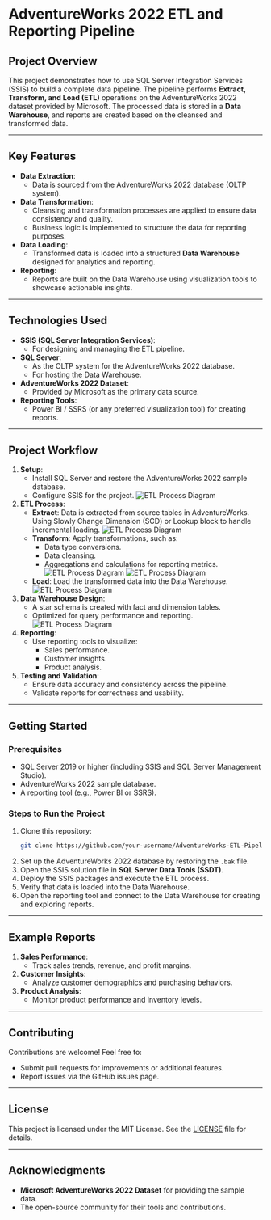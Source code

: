 # **AdventureWorks 2022 ETL and Reporting Pipeline**

## **Project Overview**
This project demonstrates how to use SQL Server Integration Services (SSIS) to build a complete data pipeline. The pipeline performs **Extract, Transform, and Load (ETL)** operations on the AdventureWorks 2022 dataset provided by Microsoft. The processed data is stored in a **Data Warehouse**, and reports are created based on the cleansed and transformed data.

---

## **Key Features**
- **Data Extraction**: 
  - Data is sourced from the AdventureWorks 2022 database (OLTP system).
- **Data Transformation**:
  - Cleansing and transformation processes are applied to ensure data consistency and quality.
  - Business logic is implemented to structure the data for reporting purposes.
- **Data Loading**:
  - Transformed data is loaded into a structured **Data Warehouse** designed for analytics and reporting.
- **Reporting**:
  - Reports are built on the Data Warehouse using visualization tools to showcase actionable insights.

---

## **Technologies Used**
- **SSIS (SQL Server Integration Services)**:
  - For designing and managing the ETL pipeline.
- **SQL Server**:
  - As the OLTP system for the AdventureWorks 2022 database.
  - For hosting the Data Warehouse.
- **AdventureWorks 2022 Dataset**:
  - Provided by Microsoft as the primary data source.
- **Reporting Tools**:
  - Power BI / SSRS (or any preferred visualization tool) for creating reports.

---

## **Project Workflow**
1. **Setup**:
   - Install SQL Server and restore the AdventureWorks 2022 sample database.
   - Configure SSIS for the project.
      ![ETL Process Diagram](images/ETL1.png "Workflow overview")
2. **ETL Process**:
   - **Extract**: Data is extracted from source tables in AdventureWorks. Using Slowly Change Dimension (SCD) or Lookup block to handle incremental loading.
     ![ETL Process Diagram](images/ETL4.png "Extract data")
   - **Transform**: Apply transformations, such as:
     - Data type conversions.
     - Data cleansing.
     - Aggregations and calculations for reporting metrics.
     ![ETL Process Diagram](images/ETL2.png "Transform data 1")
     ![ETL Process Diagram](images/ETL3.png "Transform data 2")
   - **Load**: Load the transformed data into the Data Warehouse.
      ![ETL Process Diagram](images/ETL6.png "Load data to Data Warehouse")
3. **Data Warehouse Design**:
   - A star schema is created with fact and dimension tables.
   - Optimized for query performance and reporting.
   ![ETL Process Diagram](images/ETL9.png "Data Warehouse Diagram")
4. **Reporting**:
   - Use reporting tools to visualize:
     - Sales performance.
     - Customer insights.
     - Product analysis.
5. **Testing and Validation**:
   - Ensure data accuracy and consistency across the pipeline.
   - Validate reports for correctness and usability.

---

## **Getting Started**
### **Prerequisites**
- SQL Server 2019 or higher (including SSIS and SQL Server Management Studio).
- AdventureWorks 2022 sample database.
- A reporting tool (e.g., Power BI or SSRS).

### **Steps to Run the Project**
1. Clone this repository:
   ```bash
   git clone https://github.com/your-username/AdventureWorks-ETL-Pipeline.git
   ```
2. Set up the AdventureWorks 2022 database by restoring the `.bak` file.
3. Open the SSIS solution file in **SQL Server Data Tools (SSDT)**.
4. Deploy the SSIS packages and execute the ETL process.
5. Verify that data is loaded into the Data Warehouse.
6. Open the reporting tool and connect to the Data Warehouse for creating and exploring reports.

---

## **Example Reports**
1. **Sales Performance**:
   - Track sales trends, revenue, and profit margins.
2. **Customer Insights**:
   - Analyze customer demographics and purchasing behaviors.
3. **Product Analysis**:
   - Monitor product performance and inventory levels.

---

## **Contributing**
Contributions are welcome! Feel free to:
- Submit pull requests for improvements or additional features.
- Report issues via the GitHub issues page.

---

## **License**
This project is licensed under the MIT License. See the [LICENSE](LICENSE) file for details.

---

## **Acknowledgments**
- **Microsoft AdventureWorks 2022 Dataset** for providing the sample data.
- The open-source community for their tools and contributions.
